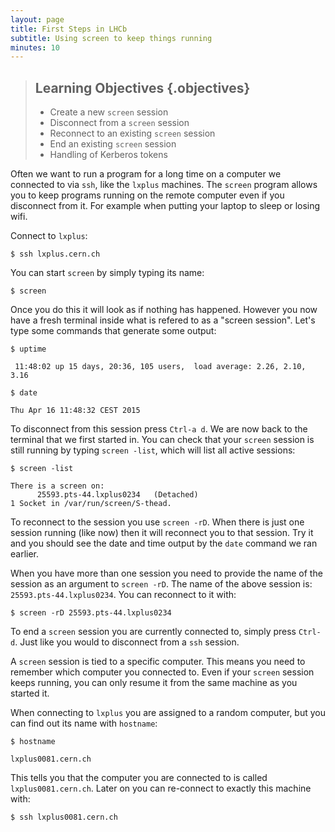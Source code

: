 ```yaml
---
layout: page
title: First Steps in LHCb
subtitle: Using screen to keep things running
minutes: 10
---
```

> ## Learning Objectives {.objectives}
>
> * Create a new `screen` session
> * Disconnect from a `screen` session
> * Reconnect to an existing `screen` session
> * End an existing `screen` session
> * Handling of Kerberos tokens

Often we want to run a program for a long time on a computer we
connected to via `ssh`, like the `lxplus` machines. The `screen`
program allows you to keep programs running on the remote computer
even if you disconnect from it. For example when putting your laptop
to sleep or losing wifi.

Connect to `lxplus`:

~~~ {.bash}
$ ssh lxplus.cern.ch
~~~

You can start `screen` by simply typing its name:
~~~ {.bash}
$ screen
~~~

Once you do this it will look as if nothing has happened. However you
now have a fresh terminal inside what is refered to as a "screen
session". Let's type some commands that generate some output:

~~~ {.bash}
$ uptime
~~~
~~~ {.output}
 11:48:02 up 15 days, 20:36, 105 users,  load average: 2.26, 2.10, 3.16
~~~
~~~ {.bash}
$ date
~~~
~~~ {.output}
Thu Apr 16 11:48:32 CEST 2015
~~~

To disconnect from this session press `Ctrl-a d`. We are now back to
the terminal that we first started in. You can check that your
`screen` session is still running by typing `screen -list`, which will
list all active sessions:

~~~ {.bash}
$ screen -list
~~~
~~~ {.output}
There is a screen on:
      25593.pts-44.lxplus0234   (Detached)
1 Socket in /var/run/screen/S-thead.
~~~

To reconnect to the session you use `screen -rD`. When there is just
one session running (like now) then it will reconnect you to that
session. Try it and you should see the date and time output by the
`date` command we ran earlier.

When you have more than one session you need to provide the name of
the session as an argument to `screen -rD`. The name of the above
session is: `25593.pts-44.lxplus0234`. You can reconnect to it with:

~~~ {.bash}
$ screen -rD 25593.pts-44.lxplus0234
~~~

To end a `screen` session you are currently connected to, simply press
`Ctrl-d`. Just like you would to disconnect from a `ssh` session.

A `screen` session is tied to a specific computer. This means you need
to remember which computer you connected to. Even if your `screen`
session keeps running, you can only resume it from the same machine as
you started it.

When connecting to `lxplus` you are assigned to a random computer, but you can find out its name with `hostname`:

~~~ {.bash}
$ hostname
~~~
~~~ {.output}
lxplus0081.cern.ch
~~~

This tells you that the computer you are connected to is called
`lxplus0081.cern.ch`. Later on you can re-connect to exactly this
machine with:

~~~ {.bash}
$ ssh lxplus0081.cern.ch
~~~
